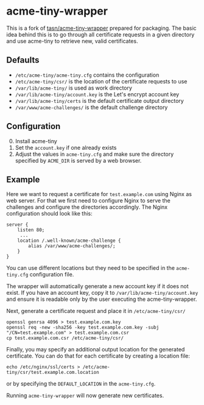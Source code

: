 acme-tiny-wrapper
=================

This is a fork of [tasn/acme-tiny-wrapper][1] prepared for packaging. The basic
idea behind this is to go through all certificate requests in a given directory
and use acme-tiny to retrieve new, valid certificates.

Defaults
--------

- `/etc/acme-tiny/acme-tiny.cfg` contains the configuration
- `/etc/acme-tiny/csr/` is the location of the certificate requests to use
- `/var/lib/acme-tiny/` is used as work directory
- `/var/lib/acme-tiny/account.key` is the Let's encrypt account key
- `/var/lib/acme-tiny/certs` is the default certificate output directory
- `/var/www/acme-challenges/` is the default challenge directory

Configuration
-------------

0. Install acme-tiny
1. Set the `account.key` if one already exists
2. Adjust the values in `acme-tiny.cfg` and make sure the directory specified by `ACME_DIR` is served by a web browser.

Example
-------

Here we want to request a certificate for `test.example.com` using Nginx as web
server. For that we first need to configure Nginx to serve the challenges and
configure the directories accordingly. The Nginx configuration should look like
this:

    server {
        listen 80;
         ...
        location /.well-known/acme-challenge {
            alias /var/www/acme-challenges/;
        }
    }

You can use different locations but they need to be specified in the
`acme-tiny.cfg` configuration file.

The wrapper will automatically generate a new account key if it does not exist.
If you have an account key, copy it to `/var/lib/acme-tiny/account.key` and
ensure it is readable only by the user executing the acme-tiny-wrapper.

Next, generate a certificate request and place it in
`/etc/acme-tiny/csr/`

    openssl genrsa 4096 > test.example.com.key
    openssl req -new -sha256 -key test.example.com.key -subj "/CN=test.example.com" > test.example.com.csr
    cp test.example.com.csr /etc/acme-tiny/csr/

Finally, you may specify an additional output location for the generated
certificate. You can do that for each certificate by creating a location file:

    echo /etc/nginx/ssl/certs > /etc/acme-tiny/csr/test.example.com.location

or by specifying the `DEFAULT_LOCATION` in the `acme-tiny.cfg`.

Running `acme-tiny-wrapper` will now generate new certificates.


[1]: https://github.com/tasn/acme-tiny-wrapper
